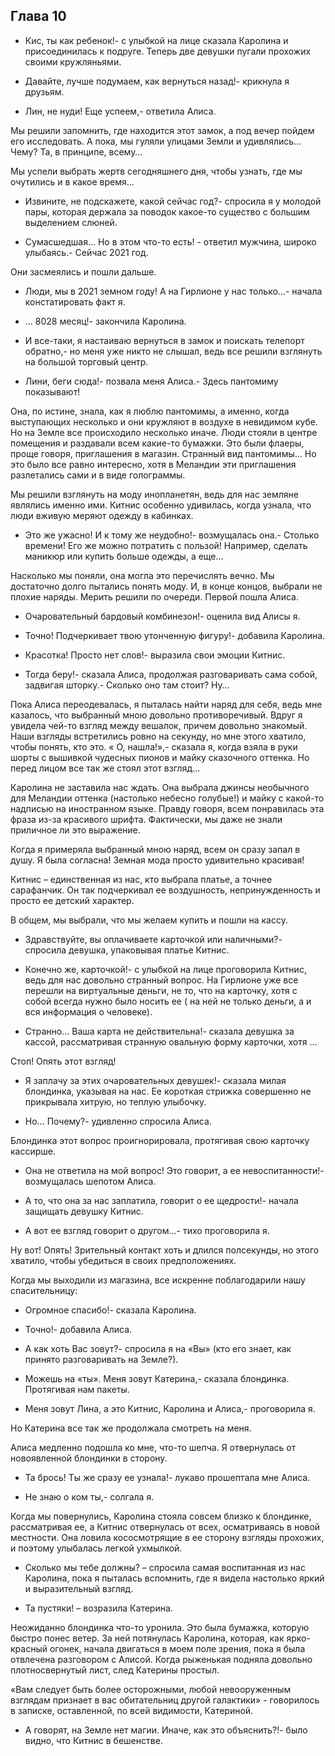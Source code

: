 ## Глава 10

- Кис, ты как ребенок!- с улыбкой на лице сказала Каролина и присоединилась к подруге. Теперь две девушки пугали
  прохожих своими кружляньями.

- Давайте, лучше подумаем, как вернуться назад!- крикнула я друзьям.

- Лин, не нуди! Еще успеем,- ответила Алиса.

Мы решили запомнить, где находится этот замок, а под вечер пойдем его исследовать. А пока, мы гуляли улицами Земли и
удивлялись… Чему? Та, в принципе, всему…

Мы успели выбрать жертв сегодняшнего дня, чтобы узнать, где мы очутились и в какое время…

- Извините, не подскажете, какой сейчас год?- спросила я у молодой пары, которая держала за поводок какое-то существо с
  большим выделением слюней.

- Сумасшедшая… Но в этом что-то есть! - ответил мужчина, широко улыбаясь.- Сейчас 2021 год.

Они засмеялись и пошли дальше.

- Люди, мы в 2021 земном году! А на Гирлионе у нас только…- начала констатировать факт я.

- … 8028 месяц!- закончила Каролина.

- И все-таки, я настаиваю вернуться в замок и поискать телепорт обратно,- но меня уже никто не слышал, ведь все решили
  взглянуть на большой торговый центр.

- Лини, беги сюда!- позвала меня Алиса.- Здесь пантомиму показывают!

Она, по истине, знала, как я люблю пантомимы, а именно, когда выступающих несколько и они кружляют в воздухе в невидимом
кубе. Но на Земле все происходило несколько иначе. Люди стояли в центре помещения и раздавали всем какие-то бумажки. Это
были флаеры, проще говоря, приглашения в магазин. Странный вид пантомимы… Но это было все равно интересно, хотя в
Меландии эти приглашения разлетались сами и в виде голограммы.

Мы решили взглянуть на моду инопланетян, ведь для нас земляне являлись именно ими. Китнис особенно удивилась, когда
узнала, что люди вживую меряют одежду в кабинках.

- Это же ужасно! И к тому же неудобно!- возмущалась она.- Столько времени! Его же можно потратить с пользой! Например,
  сделать маникюр или купить больше одежды, а еще…

Насколько мы поняли, она могла это перечислять вечно. Мы достаточно долго пытались понять моду. И, в конце концов,
выбрали не плохие наряды. Мерить решили по очереди. Первой пошла Алиса.

- Очаровательный бардовый комбинезон!- оценила вид Алисы я.

- Точно! Подчеркивает твою утонченную фигуру!- добавила Каролина.

- Красотка! Просто нет слов!- выразила свои эмоции Китнис.

- Тогда беру!- сказала Алиса, продолжая разговаривать сама собой, задвигая шторку.- Сколько оно там стоит? Ну…

Пока Алиса переодевалась, я пыталась найти наряд для себя, ведь мне казалось, что выбранный мною довольно
противоречивый. Вдруг я увидела чей-то взгляд между вешалок, причем довольно знакомый. Наши взгляды встретились ровно на
секунду, но мне этого хватило, чтобы понять, кто это. « О, нашла!»,- сказала я, когда взяла в руки шорты с вышивкой
чудесных пионов и майку сказочного оттенка. Но перед лицом все так же стоял этот взгляд…

Каролина не заставила нас ждать. Она выбрала джинсы необычного для Меландии оттенка (настолько небесно голубые!) и майку
с какой-то надписью на иностранном языке. Правду говоря, всем понравилась эта фраза из-за красивого шрифта. Фактически,
мы даже не знали приличное ли это выражение.

Когда я примеряла выбранный мною наряд, всем он сразу запал в душу. Я была согласна! Земная мода просто удивительно
красивая!

Китнис – единственная из нас, кто выбрала платье, а точнее сарафанчик. Он так подчеркивал ее воздушность,
непринужденность и просто ее детский характер.

В общем, мы выбрали, что мы желаем купить и пошли на кассу.

- Здравствуйте, вы оплачиваете карточкой или наличными?- спросила девушка, упаковывая платье Китнис.

- Конечно же, карточкой!- с улыбкой на лице проговорила Китнис, ведь для нас довольно странный вопрос. На Гирлионе уже
  все перешли на виртуальные деньги, не то, что на карточку, хотя с собой всегда нужно было носить ее ( на ней не только
  деньги, а и вся информация о человеке).

- Странно… Ваша карта не действительна!- сказала девушка за кассой, рассматривая странную овальную форму карточки,
  хотя …

Стоп! Опять этот взгляд!

- Я заплачу за этих очаровательных девушек!- сказала милая блондинка, указывая на нас. Ее короткая стрижка совершенно не
  прикрывала хитрую, но теплую улыбочку.

- Но… Почему?- удивленно спросила Алиса.

Блондинка этот вопрос проигнорировала, протягивая свою карточку кассирше.

- Она не ответила на мой вопрос! Это говорит, а ее невоспитанности!- возмущалась шепотом Алиса.

- А то, что она за нас заплатила, говорит о ее щедрости!- начала защищать девушку Китнис.

- А вот ее взгляд говорит о другом…- тихо проговорила я.

Ну вот! Опять! Зрительный контакт хоть и длился полсекунды, но этого хватило, чтобы убедиться в своих предположениях.

Когда мы выходили из магазина, все искренне поблагодарили нашу спасительницу:

- Огромное спасибо!- сказала Каролина.

- Точно!- добавила Алиса.

- А как хоть Вас зовут?- спросила я на «Вы» (кто его знает, как принято разговаривать на Земле?).

- Можешь на «ты». Меня зовут Катерина,- сказала блондинка. Протягивая нам пакеты.

- Меня зовут Лина, а это Китнис, Каролина и Алиса,- проговорила я.

Но Катерина все так же продолжала смотреть на меня.

Алиса медленно подошла ко мне, что-то шепча. Я отвернулась от новоявленной блондинки в сторону.

- Та брось! Ты же сразу ее узнала!- лукаво прошептала мне Алиса.

- Не знаю о ком ты,- солгала я.

Когда мы повернулись, Каролина стояла совсем близко к блондинке, рассматривая ее, а Китнис отвернулась от всех,
осматриваясь в новой местности. Она ловила кососмотрящие в ее сторону взгляды прохожих, и поэтому улыбалась легкой
ухмылкой.

- Сколько мы тебе должны? – спросила самая воспитанная из нас Каролина, пока я пыталась вспомнить, где я видела
  настолько яркий и выразительный взгляд.

- Та пустяки! – возразила Катерина.

Неожиданно блондинка что-то уронила. Это была бумажка, которую быстро понес ветер. За ней потянулась Каролина, которая,
как ярко-красный огонек, начала двигаться в моем поле зрения, пока я была отвлечена разговором с Алисой. Когда рыженькая
подняла довольно плотносвернутый лист, след Катерины простыл.

«Вам следует быть более осторожными, любой невооруженным взглядам признает в вас обитательниц другой галактики» -
говорилось в записке, оставленной, по всей видимости, Катериной.

- А говорят, на Земле нет магии. Иначе, как это объяснить?!- было видно, что Китнис в бешенстве. 

